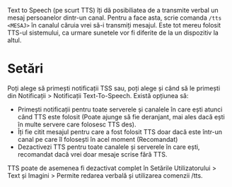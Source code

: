 <!-- TITLE: Romanian - Text to Speech -->

Text to Speech (pe scurt TTS) îți dă posibiliatea de a transmite verbal un mesaj persoanelor dintr-un canal. Pentru a face asta, scrie comanda `/tts <MESAJ>` în canalul căruia vrei să-i transmiți mesajul. Este tot mereu folosit TTS-ul sistemului, ca urmare sunetele vor fi diferite de la un dispozitiv la altul.

# Setări

Poți alege să primești notificații TSS sau, poți alege și când să le primești din Notificații > Notificații Text-To-Speech. Există opțiunea să:

- Primești notificații pentru toate serverele și canalele în care ești atunci când TTS este folosit (Poate ajunge să fie deranjant, mai ales dacă ești în multe servere care folosesc TTS des).
- Îți fie citit mesajul pentru care a fost folosit TTS doar dacă este într-un canal pe care îl folosești în acel moment (Recomandat)
- Dezactivezi TTS pentru toate canalele și serverele în care ești, recomandat dacă vrei doar mesaje scrise fără TTS.

TTS poate de asemenea fi dezactivat complet în Setările Utilizatorului > Text și Imagini > Permite redarea verbală și utilizarea comenzii /tts.<!-- TITLE: Tts -->